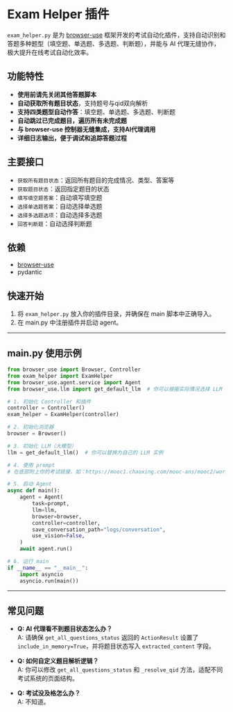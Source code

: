 # Exam Helper 插件

`exam_helper.py` 是为 [browser-use](https://github.com/browser-use/browser-use) 框架开发的考试自动化插件，支持自动识别和答题多种题型（填空题、单选题、多选题、判断题），并能与 AI 代理无缝协作，极大提升在线考试自动化效率。

## 功能特性

- **使用前请先关闭其他答题脚本**
- **自动获取所有题目状态**，支持题号与qid双向解析
- **支持四类题型自动作答**：填空题、单选题、多选题、判断题
- **自动跳过已完成题目，遍历所有未完成题**
- **与 browser-use 控制器无缝集成，支持AI代理调用**
- **详细日志输出，便于调试和追踪答题过程**

## 主要接口

- `获取所有题目状态`：返回所有题目的完成情况、类型、答案等
- `获取题目状态`：返回指定题目的状态
- `填写填空题答案`：自动填写填空题
- `选择单选题答案`：自动选择单选题
- `选择多选题选项`：自动选择多选题
- `回答判断题`：自动选择判断题

## 依赖

- [browser-use](https://github.com/browser-use/browser-use)
- pydantic

## 快速开始

1. 将 `exam_helper.py` 放入你的插件目录，并确保在 main 脚本中正确导入。
2. 在 main.py 中注册插件并启动 agent。

---

## main.py 使用示例

```python
from browser_use import Browser, Controller
from exam_helper import ExamHelper
from browser_use.agent.service import Agent
from browser_use.llm import get_default_llm  # 你可以根据实际情况选择 LLM

# 1. 初始化 Controller 和插件
controller = Controller()
exam_helper = ExamHelper(controller)

# 2. 初始化浏览器
browser = Browser()

# 3. 初始化 LLM（大模型）
llm = get_default_llm()  # 你可以替换为自己的 LLM 实例

# 4. 使用 prompt
# 在底部附上你的考试链接，如：https://mooc1.chaoxing.com/mooc-ans/mooc2/work/view?courseId=000000&classId=000000&cpi=000000&workId=000000&answerId=000000&enc=000000

# 5. 启动 Agent
async def main():
    agent = Agent(
        task=prompt,
        llm=llm,
        browser=browser,
        controller=controller,
        save_conversation_path="logs/conversation",
        use_vision=False,
    )
    await agent.run()

# 6. 运行 main
if __name__ == "__main__":
    import asyncio
    asyncio.run(main())
```

---

## 常见问题

- **Q: AI 代理看不到题目状态怎么办？**  
  A: 请确保 `get_all_questions_status` 返回的 `ActionResult` 设置了 `include_in_memory=True`，并将题目状态写入 `extracted_content` 字段。

- **Q: 如何自定义题目解析逻辑？**  
  A: 你可以修改 `get_all_questions_status` 和 `_resolve_qid` 方法，适配不同考试系统的页面结构。

- **Q: 考试没及格怎么办？**  
  A: 不知道。